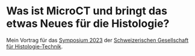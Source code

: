# Was ist MicroCT und bringt das etwas Neues für die Histologie?

Mein Vortrag für das [Symposium 2023](https://swisshistotech.ch/de/symposium-workshops) der [Schweizerischen Gesellschaft für Histologie-Technik](https://swisshistotech.ch/).
